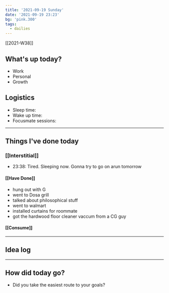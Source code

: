 ```yaml
---
title: '2021-09-19 Sunday'
date: '2021-09-19 23:23'
bg: 'pink.300' 
tags:
  - dailies
---
```


[[2021-W38]]
## What's up today?
- Work
- Personal
- Growth

## Logistics
- Sleep time:
- Wake up time:
- Focusmate sessions: 

___________________________
## Things I've done today

### [[Interstitial]]
- 23:38: Tired. Sleeping now. Gonna try to go on arun tomorrow
#### [[Have Done]]
- hung out with G
- went to Dosa grill
- talked about philosophical stuff
- went to walmart
- installed curtains for roommate
- got the hardwood floor cleaner vaccum from a CG guy
#### [[Consume]]

___________________________

## Idea log

___________________________
## How did today go?
- Did you take the easiest route to your goals?